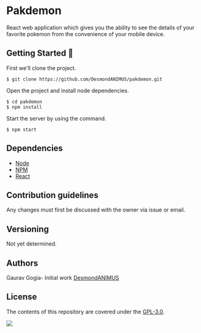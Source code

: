 # Pakdemon
React web application which gives you the ability to see the details of your favorite pokemon from the convenience of your mobile device.

## Getting Started :rocket:

First we'll clone the project.

```shell
$ git clone https://github.com/DesmondANIMUS/pakdemon.git
```

Open the project and install node dependencies.

```shell
$ cd pakdemon
$ npm install
```

Start the server by using the command.
```shell
$ npm start
```

## Dependencies
* [Node](https://nodejs.org/)
* [NPM](https://www.npmjs.com/)
* [React](https://reactjs.org/)

## Contribution guidelines
Any changes must first be discussed with the owner via issue or email.

## Versioning
Not yet determined.

## Authors
Gaurav Gogia- Initial work [DesmondANIMUS](https://github.com/DesmondANIMUS)


## License
The contents of this repository are covered under the [GPL-3.0](https://github.com/DesmondANIMUS/pakdemon/blob/master/LICENSE).


![](includes/pokeball.gif)
